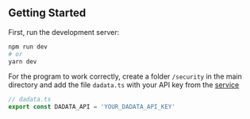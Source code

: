 ## Getting Started

First, run the development server:

```bash
npm run dev
# or
yarn dev
```
For the program to work correctly, create a folder `/security` in the main directory and add the file `dadata.ts` with your API key from the [service](https://www.npmjs.com/package/react-dadata)
```javascript
// dadata.ts
export const DADATA_API = 'YOUR_DADATA_API_KEY'
```
